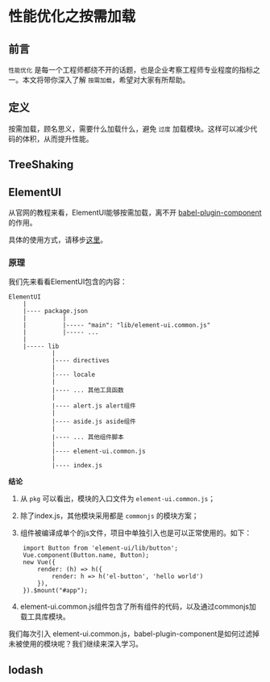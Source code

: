 # 性能优化之按需加载

## 前言

`性能优化` 是每一个工程师都绕不开的话题，也是企业考察工程师专业程度的指标之一。本文将带你深入了解 `按需加载`，希望对大家有所帮助。

## 定义

按需加载，顾名思义，需要什么加载什么，避免 `过度` 加载模块。这样可以减少代码的体积，从而提升性能。

## TreeShaking

## ElementUI

从官网的教程来看，ElementUI能够按需加载，离不开 [babel-plugin-component](https://github.com/ElementUI/babel-plugin-component) 的作用。

具体的使用方式，请移步[这里](https://element.eleme.cn/#/zh-CN/component/quickstart)。

### 原理

我们先来看看ElementUI包含的内容：

    ElementUI
        |
        |---- package.json
        |          |
        |          |----- "main": "lib/element-ui.common.js"
        |          |----- ...
        |          
        |----- lib
                |
                |---- directives
                |
                |---- locale
                |
                |---- ... 其他工具函数
                |
                |---- alert.js alert组件
                |
                |---- aside.js aside组件
                |
                |---- ... 其他组件脚本
                |
                |---- element-ui.common.js
                |
                |---- index.js

**结论**

1. 从 `pkg` 可以看出，模块的入口文件为 `element-ui.common.js`；

2. 除了index.js，其他模块采用都是 `commonjs` 的模块方案；

3. 组件被编译成单个的js文件，项目中单独引入也是可以正常使用的。如下：

```vue
    import Button from 'element-ui/lib/button';
    Vue.component(Button.name, Button);
    new Vue({
        render: (h) => h({
            render: h => h('el-button', 'hello world')
        }),
    }).$mount("#app");
```

4. element-ui.common.js组件包含了所有组件的代码，以及通过commonjs加载工具库模块。
           
我们每次引入 element-ui.common.js，babel-plugin-component是如何过滤掉未被使用的模块呢？我们继续来深入学习。



## lodash








